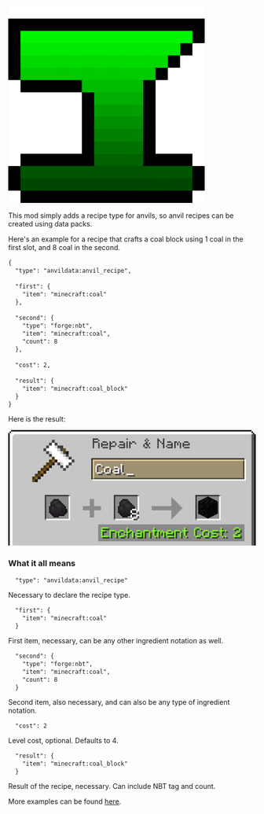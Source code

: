 ![](logo.png)

This mod simply adds a recipe type for anvils, so anvil recipes can be created using data packs.

Here's an example for a recipe that crafts a coal block using 1 coal in the first slot, and 8 coal in the second.

```
{
  "type": "anvildata:anvil_recipe",

  "first": {
    "item": "minecraft:coal"
  },

  "second": {
    "type": "forge:nbt",
    "item": "minecraft:coal",
    "count": 8
  },

  "cost": 2,

  "result": {
    "item": "minecraft:coal_block"
  }
}
```

Here is the result:

![](pictures/coal_example.png)

### What it all means
```
  "type": "anvildata:anvil_recipe"
```
Necessary to declare the recipe type.

```
  "first": {
    "item": "minecraft:coal"
  }
```
First item, necessary, can be any other ingredient notation as well.

```
  "second": {
    "type": "forge:nbt",
    "item": "minecraft:coal",
    "count": 8
  }
```
Second item, also necessary, and can also be any type of ingredient notation.

```
  "cost": 2
```
Level cost, optional. Defaults to 4.

```
  "result": {
    "item": "minecraft:coal_block"
  }
```
Result of the recipe, necessary. Can include NBT tag and count.

More examples can be found [here](https://github.com/eutropius225/AnvilData/tree/master/src/test/resources/assets/anvildata/recipes "Example Recipes").